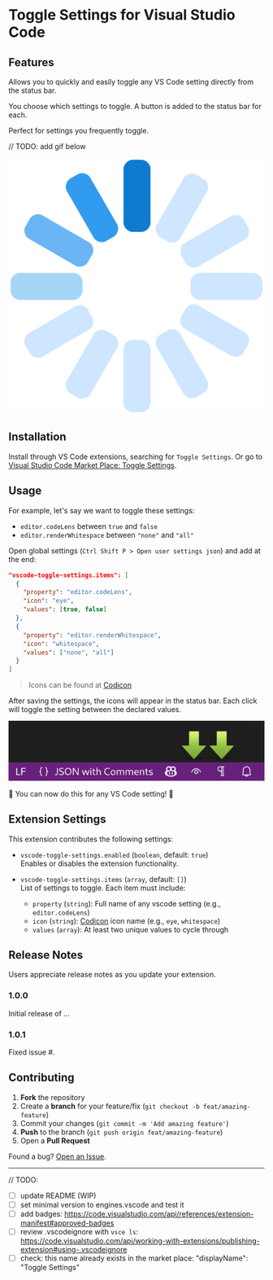 # Toggle Settings for Visual Studio Code

## Features

Allows you to quickly and easily toggle any VS Code setting directly from the status bar.

You choose which settings to toggle. A button is added to the status bar for each.

Perfect for settings you frequently toggle.

// TODO: add gif below

![demo](resources/demo.gif)

## Installation

Install through VS Code extensions, searching for `Toggle Settings`. Or go to  [Visual Studio Code Market Place: Toggle Settings](https://marketplace.visualstudio.com/items?itemName=mhagnumdw.vscode-toggle-settings).

## Usage

For example, let's say we want to toggle these settings:

- `editor.codeLens` between `true` and `false`
- `editor.renderWhitespace` between `"none"` and `"all"`

Open global settings (`Ctrl Shift P > Open user settings json`) and add at the end:

```json
"vscode-toggle-settings.items": [
  {
    "property": "editor.codeLens",
    "icon": "eye",
    "values": [true, false]
  },
  {
    "property": "editor.renderWhitespace",
    "icon": "whitespace",
    "values": ["none", "all"]
  }
]
```

> Icons can be found at [Codicon](https://code.visualstudio.com/api/references/icons-in-labels#icon-listing)

After saving the settings, the icons will appear in the status bar. Each click will toggle the setting between the declared values.

![toolbar](resources/toolbar.png)

🎉 You can now do this for any VS Code setting! 🥳

## Extension Settings

This extension contributes the following settings:

- `vscode-toggle-settings.enabled` (`boolean`, default: `true`)  
  Enables or disables the extension functionality.

- `vscode-toggle-settings.items` (`array`, default: `[]`)  
  List of settings to toggle. Each item must include:
  - `property` (`string`): Full name of any vscode setting (e.g., `editor.codeLens`)
  - `icon` (`string`): [Codicon](https://code.visualstudio.com/api/references/icons-in-labels#icon-listing) icon name (e.g., `eye`, `whitespace`)
  - `values` (`array`): At least two unique values to cycle through

## Release Notes

Users appreciate release notes as you update your extension.

### 1.0.0

Initial release of ...

### 1.0.1

Fixed issue #.

## Contributing

1. **Fork** the repository
2. Create a **branch** for your feature/fix (`git checkout -b feat/amazing-feature`)
3. Commit your changes (`git commit -m 'Add amazing feature'`)
4. **Push** to the branch (`git push origin feat/amazing-feature`)
5. Open a **Pull Request**

Found a bug? [Open an Issue](https://github.com/mhagnumdw/vscode-toggle-settings/issues).

---

// TODO:
- [ ] update README (WIP)
- [ ] set minimal version to engines.vscode and test it
- [ ] add badges: https://code.visualstudio.com/api/references/extension-manifest#approved-badges
- [ ] review .vscodeignore with `vsce ls`: https://code.visualstudio.com/api/working-with-extensions/publishing-extension#using-.vscodeignore
- [ ] check: this name already exists in the market place: "displayName": "Toggle Settings"
